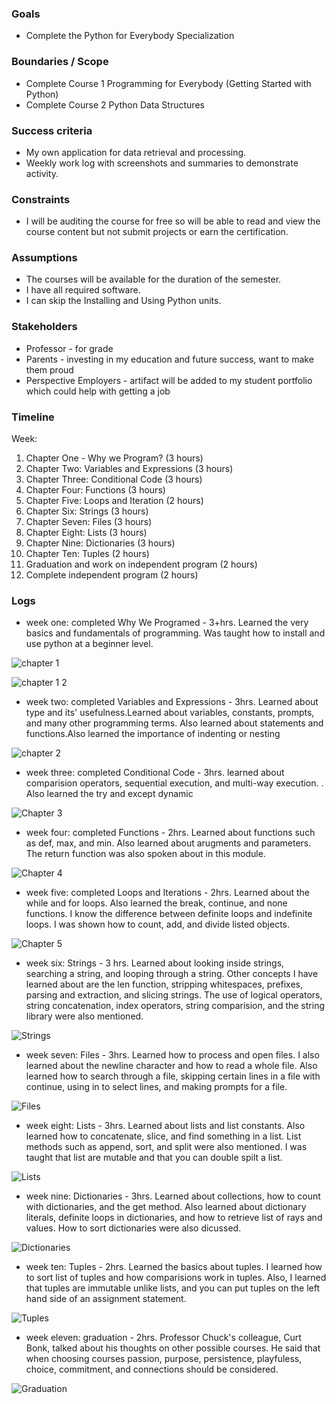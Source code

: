 
### Goals

-   Complete the Python for Everybody Specialization

### Boundaries / Scope

-   Complete Course 1 Programming for Everybody (Getting Started with Python)
-   Complete Course 2 Python Data Structures

### Success criteria

-   My own application for data retrieval and processing.
-   Weekly work log with screenshots and summaries to demonstrate activity.

### Constraints

-   I will be auditing the course for free so will be able to read and view the course content but not submit projects or earn the certification.

### Assumptions

-   The courses will be available for the duration of the semester.
-   I have all required software.
-   I can skip the Installing and Using Python units.

### Stakeholders

-   Professor - for grade
-   Parents - investing in my education and future success, want to make them proud
-   Perspective Employers - artifact will be added to my student portfolio which could help with getting a job

### Timeline

Week:

1.  Chapter One - Why we Program? (3 hours)
2.  Chapter Two: Variables and Expressions (3 hours)
3.  Chapter Three: Conditional Code (3 hours)
4.  Chapter Four: Functions (3 hours)
5.  Chapter Five: Loops and Iteration (2 hours)
6.  Chapter Six: Strings (3 hours)
7.  Chapter Seven: Files (3 hours) 
8.  Chapter Eight: Lists (3 hours)
9.  Chapter Nine: Dictionaries (3 hours)
10. Chapter Ten: Tuples (2 hours)
11. Graduation and work on independent program (2 hours)
12. Complete independent program (2 hours)
### Logs
- week one: completed Why We Programed - 3+hrs. Learned the very basics and fundamentals of programming. Was taught how to install and use python at a beginner level.

![chapter 1](https://user-images.githubusercontent.com/54559367/66277815-a93ff400-e871-11e9-892d-0e05bb6e5dcf.PNG)

![chapter 1 2](https://user-images.githubusercontent.com/54559367/66277818-acd37b00-e871-11e9-9356-382367afb13d.PNG)

- week two: completed Variables and Expressions - 3hrs. Learned about type and its' usefulness.Learned about variables, constants, prompts, and many other programming terms. Also learned about statements and functions.Also learned the importance of indenting or nesting

![chapter 2](https://user-images.githubusercontent.com/54559367/66277819-afce6b80-e871-11e9-9ab1-8dcd50ba0c02.PNG)

- week three: completed Conditional Code - 3hrs. learned about comparision operators, sequential execution, and multi-way execution. . Also learned the try and except dynamic

![Chapter 3](https://user-images.githubusercontent.com/54559367/66277822-b1982f00-e871-11e9-8eae-9825e014f100.PNG)

- week four: completed Functions - 2hrs. Learned about functions such as def, max, and min. Also learned about arugments and parameters. The return function was also spoken about in this module.

![Chapter 4](https://user-images.githubusercontent.com/54559367/66277823-b2c95c00-e871-11e9-94cb-a8307b39e225.PNG)

- week five: completed Loops and Iterations - 2hrs. Learned about the while and for loops. Also learned the break, continue, and none functions. I know the difference between definite loops and indefinite loops. I was shown how to count, add, and divide listed objects.

![Chapter 5](https://user-images.githubusercontent.com/54559367/66277824-b3fa8900-e871-11e9-86b4-44060c673dd3.PNG)

- week six: Strings - 3 hrs. Learned about looking inside strings, searching a string, and looping through a string. Other concepts I have learned about are the len function, stripping whitespaces, prefixes, parsing and extraction, and slicing strings. The use of logical operators, string concatenation, index operators, string comparision, and the string library were also mentioned. 

![Strings](https://user-images.githubusercontent.com/54559367/68092818-1f2d8000-fe5d-11e9-960b-2370f07005cb.PNG)

- week seven: Files - 3hrs. Learned how to process and open files. I also learned about the newline character and how to read a whole file. Also learned how to search through a file, skipping certain lines in a file with continue, using in to select lines, and making prompts for a file.

![Files](https://user-images.githubusercontent.com/54559367/68092819-218fda00-fe5d-11e9-9a34-34a47697bc04.PNG)

- week eight: Lists - 3hrs. Learned about lists and list constants. Also learned how to concatenate, slice, and find something in a list. List methods such as append, sort, and split were also mentioned. I was taught that list are mutable and that you can double spilt a list.

![Lists](https://user-images.githubusercontent.com/54559367/68092820-23599d80-fe5d-11e9-8949-15ac261fda2f.PNG)

- week nine: Dictionaries - 3hrs. Learned about collections, how to count with dictionaries, and the get method. Also learned about dictionary literals, definite loops in dictionaries, and how to retrieve list of rays and values. How to sort dictionaries were also dicussed.

![Dictionaries](https://user-images.githubusercontent.com/54559367/68092823-29e81500-fe5d-11e9-989e-068e18a1c28c.PNG)

- week ten: Tuples - 2hrs. Learned the basics about tuples. I learned how to sort list of tuples and how comparisions work in tuples. Also, I learned that tuples are immutable unlike lists, and you can put tuples on the left hand side of an assignment statement.

![Tuples](https://user-images.githubusercontent.com/54559367/68092824-2bb1d880-fe5d-11e9-8c66-53c53e0cb990.PNG)

- week eleven: graduation - 2hrs. Professor Chuck's colleague, Curt Bonk, talked about his thoughts on other possible courses. He said that when choosing courses passion, purpose, persistence, playfuless, choice, commitment, and connections should be considered.

![Graduation](https://user-images.githubusercontent.com/54559367/68836636-cfcf2700-0688-11ea-8cad-5af7428d16fe.PNG)


